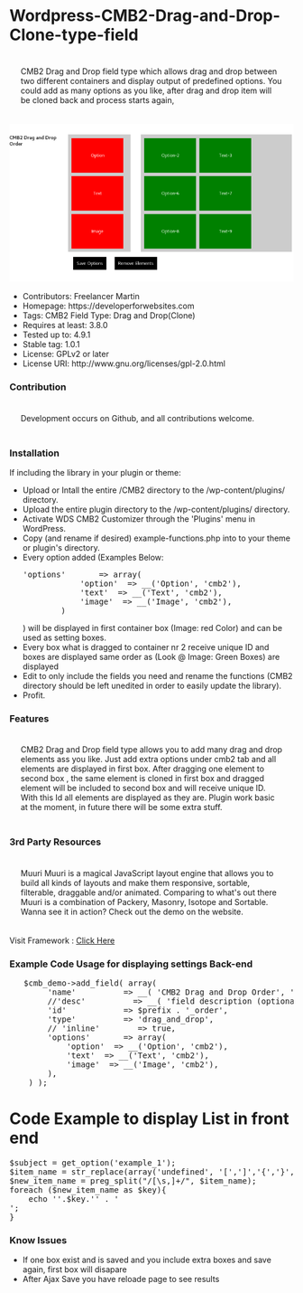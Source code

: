 # Wordpress-CMB2-Drag-and-Drop-Clone-type-field
<p style="text-align: left; padding: 20px;">
CMB2 Drag and Drop field type which allows drag and drop between two different containers and display output of predefined options. You could add as many options as you like, after drag and drop item will be cloned back and process starts again,
</p>
<img src="https://github.com/Freelancer-Martin/Wordpress-CMB2-Drag-and-Drop-Clone-type-field/blob/master/Screen%20Shot%202018-01-09%20at%2015.15.38.png"/>
<ul>
<li>  Contributors: Freelancer Martin </li> 
<li> Homepage: https://developerforwebsites.com </li> 
<li> Tags: CMB2 Field Type: Drag and Drop(Clone) </li> 
<li> Requires at least: 3.8.0 </li> 
<li> Tested up to: 4.9.1 </li> 
<li> Stable tag: 1.0.1 </li> 
<li> License: GPLv2 or later </li> 
<li> License URI: http://www.gnu.org/licenses/gpl-2.0.html </li> 
</ul>

<h3>Contribution</h3>

<p style="text-align: left; padding: 20px;">Development occurs on Github, and all contributions welcome. </p>

  
<h3>Installation</h3>
<p>If including the library in your plugin or theme:</p>
<ul>
<li>  Upload or Intall the entire /CMB2 directory to the /wp-content/plugins/ directory. </li> 
<li>  Upload the entire plugin directory to the /wp-content/plugins/ directory.</li> 
<li> Activate WDS CMB2 Customizer through the 'Plugins' menu in WordPress.</li> 
<li>  Copy (and rename if desired) example-functions.php into to your theme or plugin's directory. </li> 
<li> Every option added (Examples Below: <pre>'options'       => array(
			'option'  => __('Option', 'cmb2'),
			'text'  => __('Text', 'cmb2'),
			'image'  => __('Image', 'cmb2'),
		)</pre>)
  will be displayed in first container box (Image: red Color) and can be used as setting boxes.
  </li> 
  <li>Every box what is dragged to container nr 2 receive unique ID and boxes are displayed same order as (Look @ Image: Green Boxes)  are displayed </li>
<li> Edit to only include the fields you need and rename the functions (CMB2 directory should be left unedited in order to easily update the library).</li> 
<li> Profit. </li> 
</ul>
  <h3>Features</h3>
<p style="text-align: left; padding: 20px;">
CMB2 Drag and Drop field type allows you to add many drag and drop elements ass you like. Just add extra options under cmb2 tab and all elements are displayed in first box. After dragging one element to second box , the same element is cloned in first box and dragged element will be included to second box and will receive unique ID. With this Id all elements are displayed as they are. Plugin work basic at the moment, in future there will be some extra stuff.
</p>
<h3>3rd Party Resources</h3>
<p style="text-align: left; padding: 20px;">
Muuri 
Muuri is a magical JavaScript layout engine that allows you to build all kinds of layouts and make them responsive, sortable, filterable, draggable and/or animated. Comparing to what's out there Muuri is a combination of Packery, Masonry, Isotope and Sortable. Wanna see it in action? Check out the demo on the website.
<p>Visit Framework : <a href="https://github.com/haltu/muuri">Click Here</a> </p>
</p>
 <h3>Example Code Usage for displaying settings Back-end</h3> 
<pre>	$cmb_demo->add_field( array(
		'name'          => __( 'CMB2 Drag and Drop Order', 'cmb2' ),
		//'desc'          => __( 'field description (optional)', 'cmb2' ),
		'id'            => $prefix . '_order',
		'type'          => 'drag_and_drop',
		// 'inline'        => true,
		'options'       => array(
			'option'  => __('Option', 'cmb2'),
			'text'  => __('Text', 'cmb2'),
			'image'  => __('Image', 'cmb2'),
		),
	) );</pre>
<h1>Code Example to display List in front end</h1> 
<pre >
$subject = get_option('example_1');
$item_name = str_replace(array('undefined', '[',']','{','}',':', '"'),"", $subject);
$new_item_name = preg_split("/[\s,]+/", $item_name);
foreach ($new_item_name as $key){
    echo '<a>'.$key.'</a>' . '<br>';
}
</pre>
<h3>Know Issues</h3>
<ul>
<li>If one box exist and is saved and you include extra boxes and save again, first box will disapare</li>
<li>After Ajax Save you have reloade page to see results</li>

</ul>
